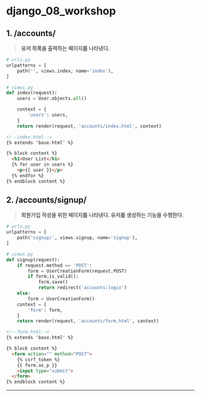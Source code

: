 # django_08_workshop





## 1. /accounts/

> **유저 목록을 출력하는 페이지를 나타낸다.**

```python
# urls.py
urlpatterns = [
    path('', views.index, name='index'),
]
```

```python
# views.py
def index(request):
    users = User.objects.all()

    context = {
        'users': users,
    }
    return render(request, 'accounts/index.html', context)
```

```html
<!--index.html-->
{% extends 'base.html' %}

{% block content %}
  <h1>User List</h1>
  {% for user in users %}
    <p>{{ user }}</p>
  {% endfor %}
{% endblock content %}
```





## 2. /accounts/signup/

> **회원가입 작성을 위한 페이지를 나타낸다. 유저를 생성하는 기능을 수행한다.**

```python
# urls.py
urlpatterns = [
    path('signup/', views.signup, name='signup'),
]
```

```python
# views.py
def signup(request):
    if request.method == 'POST':
        form = UserCreationForm(request.POST)
        if form.is_valid():
            form.save()
            return redirect('accounts:login')
    else:
        form = UserCreationForm()
    context = {
        'form': form,
    }
    return render(request, 'accounts/form.html', context)
```

```html
<!--form.html-->
{% extends 'base.html' %}

{% block content %}
  <form action="" method="POST">
    {% csrf_token %}
    {{ form.as_p }}
	<input type="submit">
  </form>
{% endblock content %}
```



___

